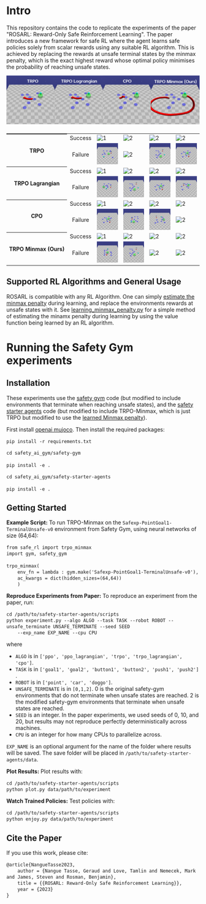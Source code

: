 # Intro

This repository contains the code to replicate the experiments of the paper "ROSARL: Reward-Only Safe Reinforcement Learning". The paper introduces a new framework for safe RL where the agent learns safe policies solely from scalar rewards using any suitable RL algorithm. This is achieved by replacing the rewards at unsafe terminal states by the minmax penalty, which is the exact highest reward whose optimal policy minimises the probability of reaching unsafe states.

![Trajectories from learned policies of baselines vs ours](algorithms_trajectories.png)


<table style="align-items: center;white-space: nowrap;display: flex;flex-direction: column;">
  <tr>
    <th rowspan="2" scope="rowgroup">TRPO</th>
    <td style="text-align:center"> Success </td>
    <td> <img src="safety_ai_gym/videos/point_goal1_terminal_unsafe/trpo_s1_success.gif"  alt="1" width = auto height = auto ></td>
    <td><img src="safety_ai_gym/videos/point_goal1_terminal_unsafe/trpo_s17_success.gif" alt="2" width = auto height = auto></td>
    <td><img src="safety_ai_gym/videos/point_goal1_terminal_unsafe/trpo_s29_success.gif" alt="2" width = auto height = auto></td>
    <td><img src="safety_ai_gym/videos/point_goal1_terminal_unsafe/trpo_s39_success.gif" alt="2" width = auto height = auto></td>
   </tr> 
   <tr>
    <td style="text-align:center"> Failure </td>
    <td> <img src="safety_ai_gym/videos/point_goal1_terminal_unsafe/trpo_s3_failure.gif"  alt="1" width = auto height = auto ></td>
    <td><img src="safety_ai_gym/videos/point_goal1_terminal_unsafe/trpo_s5_failure.gif" alt="2" width = auto height = auto></td>
    <td><img src="safety_ai_gym/videos/point_goal1_terminal_unsafe/trpo_s7_failure.gif" alt="2" width = auto height = auto></td>
    <td><img src="safety_ai_gym/videos/point_goal1_terminal_unsafe/trpo_s9_failure.gif" alt="2" width = auto height = auto></td>
  </tr>
  <tr>
    <th rowspan="2" scope="rowgroup">TRPO Lagrangian</th>
    <td style="text-align:center"> Success </td>
    <td> <img src="safety_ai_gym/videos/point_goal1_terminal_unsafe/trpo_lagrangian_s1_success.gif"  alt="1" width = auto height = auto ></td>
    <td><img src="safety_ai_gym/videos/point_goal1_terminal_unsafe/trpo_lagrangian_s3_success.gif" alt="2" width = auto height = auto></td>
    <td><img src="safety_ai_gym/videos/point_goal1_terminal_unsafe/trpo_lagrangian_s15_success.gif" alt="2" width = auto height = auto></td>
    <td><img src="safety_ai_gym/videos/point_goal1_terminal_unsafe/trpo_lagrangian_s23_success.gif" alt="2" width = auto height = auto></td>
   </tr> 
   <tr>
    <td style="text-align:center"> Failure </td>
    <td> <img src="safety_ai_gym/videos/point_goal1_terminal_unsafe/trpo_lagrangian_s5_failure.gif"  alt="1" width = auto height = auto ></td>
    <td><img src="safety_ai_gym/videos/point_goal1_terminal_unsafe/trpo_lagrangian_s7_failure.gif" alt="2" width = auto height = auto></td>
    <td><img src="safety_ai_gym/videos/point_goal1_terminal_unsafe/trpo_lagrangian_s9_failure.gif" alt="2" width = auto height = auto></td>
    <td><img src="safety_ai_gym/videos/point_goal1_terminal_unsafe/trpo_lagrangian_s11_failure.gif" alt="2" width = auto height = auto></td>
  </tr>
  <tr>
    <th rowspan="2" scope="rowgroup">CPO</th>
    <td style="text-align:center"> Success </td>
    <td> <img src="safety_ai_gym/videos/point_goal1_terminal_unsafe/cpo_s1_success.gif"  alt="1" width = auto height = auto ></td>
    <td><img src="safety_ai_gym/videos/point_goal1_terminal_unsafe/cpo_s3_success.gif" alt="2" width = auto height = auto></td>
    <td><img src="safety_ai_gym/videos/point_goal1_terminal_unsafe/cpo_s5_success.gif" alt="2" width = auto height = auto></td>
    <td><img src="safety_ai_gym/videos/point_goal1_terminal_unsafe/cpo_s7_success.gif" alt="2" width = auto height = auto></td>
   </tr> 
   <tr>
    <td style="text-align:center"> Failure </td>
    <td> <img src="safety_ai_gym/videos/point_goal1_terminal_unsafe/cpo_s9_failure.gif"  alt="1" width = auto height = auto ></td>
    <td><img src="safety_ai_gym/videos/point_goal1_terminal_unsafe/cpo_s25_failure.gif" alt="2" width = auto height = auto></td>
    <td><img src="safety_ai_gym/videos/point_goal1_terminal_unsafe/cpo_s33_failure.gif" alt="2" width = auto height = auto></td>
    <td><img src="safety_ai_gym/videos/point_goal1_terminal_unsafe/cpo_s35_failure.gif" alt="2" width = auto height = auto></td>
  </tr>
  <tr>
    <th rowspan="2" scope="rowgroup">TRPO Minmax (Ours)</th>
    <td style="text-align:center"> Success </td>
    <td> <img src="safety_ai_gym/videos/point_goal1_terminal_unsafe/trpo_minmax_s3_success.gif"  alt="1" width = auto height = auto ></td>
    <td><img src="safety_ai_gym/videos/point_goal1_terminal_unsafe/trpo_minmax_s5_success.gif" alt="2" width = auto height = auto></td>
    <td><img src="safety_ai_gym/videos/point_goal1_terminal_unsafe/trpo_minmax_s9_success.gif" alt="2" width = auto height = auto></td>
    <td><img src="safety_ai_gym/videos/point_goal1_terminal_unsafe/trpo_minmax_s13_success.gif" alt="2" width = auto height = auto></td>
   </tr> 
   <tr>
    <td style="text-align:center"> Failure </td>
    <td> <img src="safety_ai_gym/videos/point_goal1_terminal_unsafe/trpo_minmax_s1_failure.gif"  alt="1" width = auto height = auto ></td>
    <td><img src="safety_ai_gym/videos/point_goal1_terminal_unsafe/trpo_minmax_s7_failure.gif" alt="2" width = auto height = auto></td>
    <td><img src="safety_ai_gym/videos/point_goal1_terminal_unsafe/trpo_minmax_s11_failure.gif" alt="2" width = auto height = auto></td>
    <td><img src="safety_ai_gym/videos/point_goal1_terminal_unsafe/trpo_minmax_s25_failure.gif" alt="2" width = auto height = auto></td>
  </tr>
</table>

## Supported RL Algorithms and General Usage

ROSARL is compatible with any RL Algorithm. One can simply [estimate the minmax penalty](learning_minmax_penalty.py) during learning, and replace the environments rewards at unsafe states with it. See [learning_minmax_penalty.py](learning_minmax_penalty.py) for a simple method of estimating the minamx penalty during learning by using the value function being learned by an RL algorithm. 

# Running the Safety Gym experiments

## Installation
These experiments use the [safety gym]([safety_ai_gym/safety-gym](https://github.com/openai/safety-gym)) code (but modified to include environments that terminate when reaching unsafe states), and the [safety starter agents]([safety_ai_gym/safety-starter-agents](https://github.com/openai/safety-starter-agents)) code (but modified to include TRPO-Minmax, which is just TRPO but modified to use the [learned Minmax penalty](learning_minmax_penalty.py)).   

First install [openai mujoco](https://github.com/openai/mujoco-py). Then install the required packages:

```
pip install -r requirements.txt
```

```
cd safety_ai_gym/safety-gym

pip install -e .
```

```
cd safety_ai_gym/safety-starter-agents

pip install -e .
```

## Getting Started

**Example Script:** To run TRPO-Minmax on the `Safexp-PointGoal1-TerminalUnsafe-v0` environment from Safety Gym, using neural networks of size (64,64):

```
from safe_rl import trpo_minmax
import gym, safety_gym

trpo_minmax(
	env_fn = lambda : gym.make('Safexp-PointGoal1-TerminalUnsafe-v0'),
	ac_kwargs = dict(hidden_sizes=(64,64))
	)

```


**Reproduce Experiments from Paper:** To reproduce an experiment from the paper, run:

```
cd /path/to/safety-starter-agents/scripts
python experiment.py --algo ALGO --task TASK --robot ROBOT --unsafe_terminate UNSAFE_TERMINATE --seed SEED 
	--exp_name EXP_NAME --cpu CPU
```

where 

* `ALGO` is in `['ppo', 'ppo_lagrangian', 'trpo', 'trpo_lagrangian', 'cpo']`.
* `TASK` is in `['goal1', 'goal2', 'button1', 'button2', 'push1', 'push2']` .
* `ROBOT` is in `['point', 'car', 'doggo']`.
* `UNSAFE_TERMINATE` is in `[0,1,2]`. 0 is the original safety-gym environments that do not terminate when unsafe states are reached. 2 is the modified safety-gym environments that terminate when unsafe states are reached.
* `SEED` is an integer. In the paper experiments, we used seeds of 0, 10, and 20, but results may not reproduce perfectly deterministically across machines.
* `CPU` is an integer for how many CPUs to parallelize across.

`EXP_NAME` is an optional argument for the name of the folder where results will be saved. The save folder will be placed in `/path/to/safety-starter-agents/data`. 


**Plot Results:** Plot results with:

```
cd /path/to/safety-starter-agents/scripts
python plot.py data/path/to/experiment
```

**Watch Trained Policies:** Test policies with:

```
cd /path/to/safety-starter-agents/scripts
python enjoy.py data/path/to/experiment
```

## Cite the Paper

If you use this work, please cite:

```
@article{NangueTasse2023,
    author = {Nangue Tasse, Geraud and Love, Tamlin and Nemecek, Mark and James, Steven and Rosman, Benjamin},
    title = {{ROSARL: Reward-Only Safe Reinforcement Learning}},
    year = {2023}
}
```
